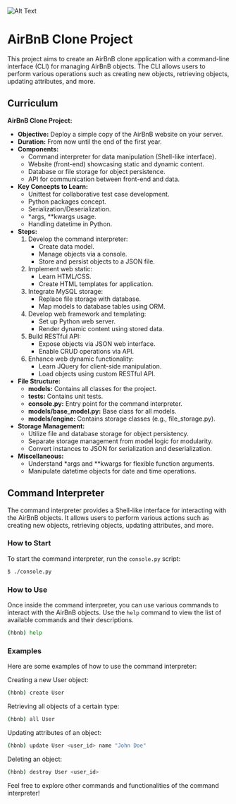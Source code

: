 ![Alt Text](https://s3.amazonaws.com/alx-intranet.hbtn.io/uploads/medias/2018/6/65f4a1dd9c51265f49d0.png?X-Amz-Algorithm=AWS4-HMAC-SHA256&X-Amz-Credential=AKIARDDGGGOUSBVO6H7D%2F20240308%2Fus-east-1%2Fs3%2Faws4_request&X-Amz-Date=20240308T214043Z&X-Amz-Expires=86400&X-Amz-SignedHeaders=host&X-Amz-Signature=f2e0d361ae326f01a211eeeb00434362bc716ef111908a3efb8f95a30a38b595)

# AirBnB Clone Project

This project aims to create an AirBnB clone application with a command-line interface (CLI) for managing AirBnB objects. The CLI allows users to perform various operations such as creating new objects, retrieving objects, updating attributes, and more.

## Curriculum

**AirBnB Clone Project:**

- **Objective:** Deploy a simple copy of the AirBnB website on your server.
- **Duration:** From now until the end of the first year.
- **Components:**
  - Command interpreter for data manipulation (Shell-like interface).
  - Website (front-end) showcasing static and dynamic content.
  - Database or file storage for object persistence.
  - API for communication between front-end and data.
- **Key Concepts to Learn:**
  - Unittest for collaborative test case development.
  - Python packages concept.
  - Serialization/Deserialization.
  - *args, **kwargs usage.
  - Handling datetime in Python.
- **Steps:**
  1. Develop the command interpreter:
      - Create data model.
      - Manage objects via a console.
      - Store and persist objects to a JSON file.
  2. Implement web static:
      - Learn HTML/CSS.
      - Create HTML templates for application.
  3. Integrate MySQL storage:
      - Replace file storage with database.
      - Map models to database tables using ORM.
  4. Develop web framework and templating:
      - Set up Python web server.
      - Render dynamic content using stored data.
  5. Build RESTful API:
      - Expose objects via JSON web interface.
      - Enable CRUD operations via API.
  6. Enhance web dynamic functionality:
      - Learn JQuery for client-side manipulation.
      - Load objects using custom RESTful API.
- **File Structure:**
  - **models:** Contains all classes for the project.
  - **tests:** Contains unit tests.
  - **console.py:** Entry point for the command interpreter.
  - **models/base_model.py:** Base class for all models.
  - **models/engine:** Contains storage classes (e.g., file_storage.py).
- **Storage Management:**
  - Utilize file and database storage for object persistency.
  - Separate storage management from model logic for modularity.
  - Convert instances to JSON for serialization and deserialization.
- **Miscellaneous:**
  - Understand *args and **kwargs for flexible function arguments.
  - Manipulate datetime objects for date and time operations.

## Command Interpreter

The command interpreter provides a Shell-like interface for interacting with the AirBnB objects. It allows users to perform various actions such as creating new objects, retrieving objects, updating attributes, and more.

### How to Start

To start the command interpreter, run the `console.py` script:

```bash
$ ./console.py
```

### How to Use

Once inside the command interpreter, you can use various commands to interact with the AirBnB objects. Use the `help` command to view the list of available commands and their descriptions.

```bash
(hbnb) help
```

### Examples

Here are some examples of how to use the command interpreter:

Creating a new User object:
```bash
(hbnb) create User
```

Retrieving all objects of a certain type:
```bash
(hbnb) all User
```

Updating attributes of an object:
```bash
(hbnb) update User <user_id> name "John Doe"
```

Deleting an object:
```bash
(hbnb) destroy User <user_id>
```

Feel free to explore other commands and functionalities of the command interpreter!

